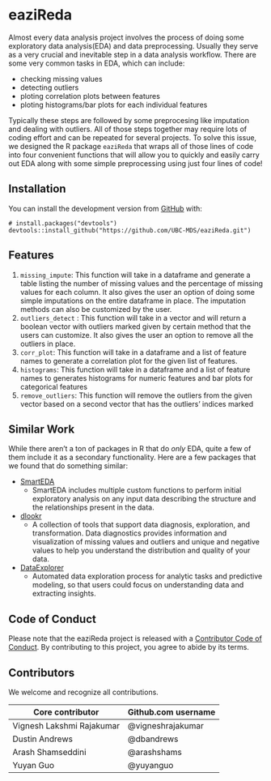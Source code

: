 
<!-- README.md is generated from README.Rmd. Please edit that file -->

# eaziReda

<!-- badges: start -->
<!-- badges: end -->

Almost every data analysis project involves the process of doing some
exploratory data analysis(EDA) and data preprocessing. Usually they
serve as a very crucial and inevitable step in a data analysis workflow.
There are some very common tasks in EDA, which can include:

-   checking missing values
-   detecting outliers
-   ploting correlation plots between features
-   ploting histograms/bar plots for each individual features

Typically these steps are followed by some preprocesing like imputation
and dealing with outliers. All of those steps together may require lots
of coding effort and can be repeated for several projects. To solve this
issue, we designed the R package `eaziReda` that wraps all of those
lines of code into four convenient functions that will allow you to
quickly and easily carry out EDA along with some simple preprocessing
using just four lines of code!

## Installation

You can install the development version from
[GitHub](https://github.com/) with:

    # install.packages("devtools")
    devtools::install_github("https://github.com/UBC-MDS/eaziReda.git")

## Features

1.  `missing_impute`: This function will take in a dataframe and
    generate a table listing the number of missing values and the
    percentage of missing values for each column. It also gives the user
    an option of doing some simple imputations on the entire dataframe
    in place. The imputation methods can also be customized by the user.
2.  `outliers_detect` : This function will take in a vector and will
    return a boolean vector with outliers marked given by certain method
    that the users can customize. It also gives the user an option to
    remove all the outliers in place.
3.  `corr_plot`: This function will take in a dataframe and a list of
    feature names to generate a correlation plot for the given list of
    features.
4.  `histograms`: This function will take in a dataframe and a list of
    feature names to generates histograms for numeric features and bar
    plots for categorical features
5.  `remove_outliers`: This function will remove the outliers from the
    given vector based on a second vector that has the outliers’ indices
    marked

## Similar Work

While there aren’t a ton of packages in R that do *only* EDA, quite a
few of them include it as a secondary functionality. Here are a few
packages that we found that do something similar:

-   [SmartEDA](https://cran.r-project.org/web/packages/SmartEDA/vignettes/SmartEDA.html)
    -   SmartEDA includes multiple custom functions to perform initial
        exploratory analysis on any input data describing the structure
        and the relationships present in the data.
-   [dlookr](https://cran.r-project.org/web/packages/dlookr/index.html)
    -   A collection of tools that support data diagnosis, exploration,
        and transformation. Data diagnostics provides information and
        visualization of missing values and outliers and unique and
        negative values to help you understand the distribution and
        quality of your data.
-   [DataExplorer](https://www.rdocumentation.org/packages/DataExplorer/versions/0.8.1)
    -   Automated data exploration process for analytic tasks and
        predictive modeling, so that users could focus on understanding
        data and extracting insights.

## Code of Conduct

Please note that the eaziReda project is released with a [Contributor
Code of
Conduct](https://contributor-covenant.org/version/2/0/CODE_OF_CONDUCT.html).
By contributing to this project, you agree to abide by its terms.

## Contributors

We welcome and recognize all contributions.

| Core contributor          | Github.com username |
|---------------------------|---------------------|
| Vignesh Lakshmi Rajakumar | @vigneshrajakumar   |
| Dustin Andrews            | @dbandrews          |
| Arash Shamseddini         | @arashshams         |
| Yuyan Guo                 | @yuyanguo           |
